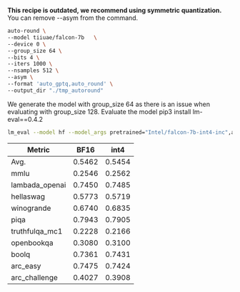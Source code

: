 **This recipe is outdated, we recommend using symmetric quantization.** You can remove --asym from the command.
```bash
auto-round \
--model tiiuae/falcon-7b   \
--device 0 \
--group_size 64 \
--bits 4 \
--iters 1000 \
--nsamples 512 \
--asym \
--format 'auto_gptq,auto_round' \
--output_dir "./tmp_autoround"
```


We generate the model with group_size 64 as there is an issue when evaluating with group_size 128.
Evaluate the model
pip3 install lm-eval==0.4.2

```bash
lm_eval --model hf --model_args pretrained="Intel/falcon-7b-int4-inc",autogptq=True,gptq_use_triton=True --device cuda:0 --tasks lambada_openai,hellaswag,piqa,winogrande,truthfulqa_mc1,openbookqa,boolq,arc_easy,arc_challenge,mmlu --batch_size 16
```

| Metric         | BF16   | int4   |
| -------------- | ------ | ------ |
| Avg.           | 0.5462 | 0.5454 |
| mmlu           | 0.2546 | 0.2562 |
| lambada_openai | 0.7450 | 0.7485 |
| hellaswag      | 0.5773 | 0.5719 |
| winogrande     | 0.6740 | 0.6835 |
| piqa           | 0.7943 | 0.7905 |
| truthfulqa_mc1 | 0.2228 | 0.2166 |
| openbookqa     | 0.3080 | 0.3100 |
| boolq          | 0.7361 | 0.7431 |
| arc_easy       | 0.7475 | 0.7424 |
| arc_challenge  | 0.4027 | 0.3908 |

